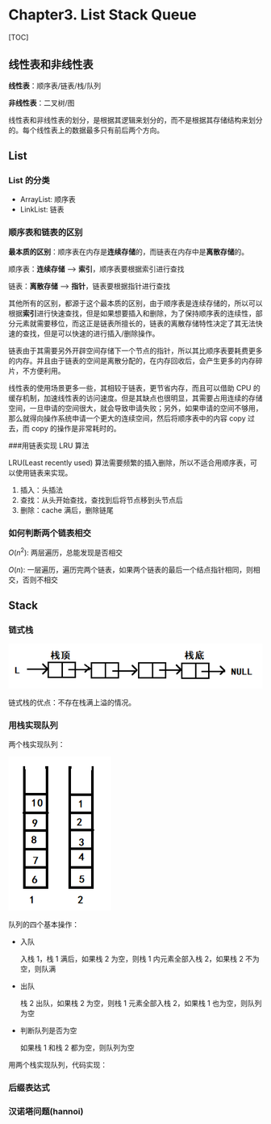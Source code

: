 # Chapter3. List Stack Queue

[TOC]

## 线性表和非线性表

**线性表**：顺序表/链表/栈/队列

**非线性表**：二叉树/图

线性表和非线性表的划分，是根据其逻辑来划分的，而不是根据其存储结构来划分的。每个线性表上的数据最多只有前后两个方向。

## List

### List 的分类

* ArrayList: 顺序表
* LinkList: 链表

### 顺序表和链表的区别

**最本质的区别**：顺序表在内存是**连续存储**的，而链表在内存中是**离散存储**的。

顺序表：**连续存储** —> **索引**，顺序表要根据索引进行查找

链表：**离散存储** —> **指针**，链表要根据指针进行查找

其他所有的区别，都源于这个最本质的区别，由于顺序表是连续存储的，所以可以根据**索引**进行快速查找，但是如果想要插入和删除，为了保持顺序表的连续性，部分元素就需要移位，而这正是链表所擅长的，链表的离散存储特性决定了其无法快速的查找，但是可以快速的进行插入/删除操作。

链表由于其需要另外开辟空间存储下一个节点的指针，所以其比顺序表要耗费更多的内存。并且由于链表的空间是离散分配的，在内存回收后，会产生更多的内存碎片，不方便利用。

线性表的使用场景更多一些，其相较于链表，更节省内存，而且可以借助 CPU 的缓存机制，加速线性表的访问速度。但是其缺点也很明显，其需要占用连续的存储空间，一旦申请的空间很大，就会导致申请失败；另外，如果申请的空间不够用，那么就得向操作系统申请一个更大的连续空间，然后将顺序表中的内容 copy 过去，而 copy 的操作是非常耗时的。

###用链表实现 LRU 算法

LRU(Least recently used) 算法需要频繁的插入删除，所以不适合用顺序表，可以使用链表来实现。

1. 插入：头插法
2. 查找：从头开始查找，查找到后将节点移到头节点后
3. 删除：cache 满后，删除链尾

### 如何判断两个链表相交

$O(n^2)$: 两层遍历，总能发现是否相交

$O(n)$: 一层遍历，遍历完两个链表，如果两个链表的最后一个结点指针相同，则相交，否则不相交

## Stack

### 链式栈

![链式栈](assets/1564732280936.png)

链式栈的优点：不存在栈满上溢的情况。

### 用栈实现队列

两个栈实现队列：

![两个栈实现队列](assets/1565079298078.png)

队列的四个基本操作：

* 入队

  入栈 1，栈 1 满后，如果栈 2 为空，则栈 1 内元素全部入栈 2，如果栈 2 不为空，则队满

* 出队

  栈 2 出队，如果栈 2 为空，则栈 1 元素全部入栈 2，如果栈 1 也为空，则队列为空

* 判断队列是否为空

  如果栈 1 和栈 2 都为空，则队列为空

用两个栈实现队列，代码实现：



### 后缀表达式



### 汉诺塔问题(hannoi)



## 